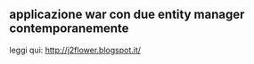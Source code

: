 applicazione war con due entity manager contemporanemente
---------------------------------------------------------------

leggi qui:
http://j2flower.blogspot.it/
